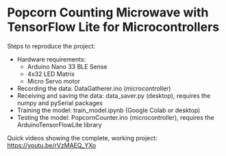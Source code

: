 # Popcorn Counting Microwave with TensorFlow Lite for Microcontrollers

Steps to reproduce the project:
- Hardware requirements:
    - Arduino Nano 33 BLE Sense
    - 4x32 LED Matrix
    - Micro Servo motor
- Recording the data: DataGatherer.ino (microcontroller)
- Receiving and saving the data: data_saver.py (desktop), requires the numpy and pySerial packages
- Training the model: train_model.ipynb (Google Colab or desktop)
- Testing the model: PopcornCounter.ino (microcontroller), requires the ArduinoTensorFlowLite library

Quick videos showing the complete, working project: https://youtu.be/rVzMAEQ_YXo